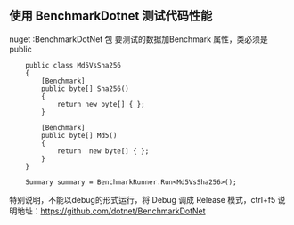 ## 使用 BenchmarkDotnet 测试代码性能

nuget :BenchmarkDotNet 包
要测试的数据加Benchmark 属性，类必须是public
```CSharp
    public class Md5VsSha256
    {
        [Benchmark]
        public byte[] Sha256()
        {
            return new byte[] { };
        }

        [Benchmark]
        public byte[] Md5()
        {
            return  new byte[] { };
        }
    }

    Summary summary = BenchmarkRunner.Run<Md5VsSha256>();
```
特别说明，不能以debug的形式运行，将 Debug 调成 Release 模式，ctrl+f5
说明地址：https://github.com/dotnet/BenchmarkDotNet